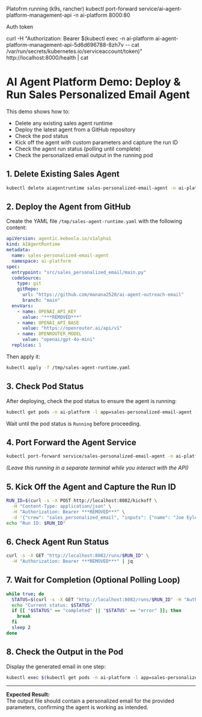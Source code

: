 Platofrm running (k9s, rancher)
kubectl port-forward service/ai-agent-platform-management-api -n ai-platform 8000:80

Auth token

curl -H "Authorization: Bearer $(kubectl exec -n ai-platform ai-agent-platform-management-api-5d6d696788-8zh7v -- cat /var/run/secrets/kubernetes.io/serviceaccount/token)" http://localhost:8000/health | cat


# AI Agent Platform Demo: Deploy & Run Sales Personalized Email Agent

This demo shows how to:
- Delete any existing sales agent runtime
- Deploy the latest agent from a GitHub repository
- Check the pod status
- Kick off the agent with custom parameters and capture the run ID
- Check the agent run status (polling until complete)
- Check the personalized email output in the running pod

## 1. Delete Existing Sales Agent

```bash
kubectl delete aiagentruntime sales-personalized-email-agent -n ai-platform --ignore-not-found
```

## 2. Deploy the Agent from GitHub

Create the YAML file `/tmp/sales-agent-runtime.yaml` with the following content:

```yaml
apiVersion: agentic.keboola.io/v1alpha1
kind: AIAgentRuntime
metadata:
  name: sales-personalized-email-agent
  namespace: ai-platform
spec:
  entrypoint: "src/sales_personalized_email/main.py"
  codeSource:
    type: git
    gitRepo:
      url: "https://github.com/manana2520/ai-agent-outreach-email"
      branch: "main"
  envVars:
    - name: OPENAI_API_KEY
      value: "***REMOVED***"
    - name: OPENAI_API_BASE
      value: "https://openrouter.ai/api/v1"
    - name: OPENROUTER_MODEL
      value: "openai/gpt-4o-mini"
  replicas: 1
```

Then apply it:

```bash
kubectl apply -f /tmp/sales-agent-runtime.yaml
```

## 3. Check Pod Status

After deploying, check the pod status to ensure the agent is running:

```bash
kubectl get pods -n ai-platform -l app=sales-personalized-email-agent -o wide
```

Wait until the pod status is `Running` before proceeding.

## 4. Port Forward the Agent Service

```bash
kubectl port-forward service/sales-personalized-email-agent -n ai-platform 8082:80
```

*(Leave this running in a separate terminal while you interact with the API)*

## 5. Kick Off the Agent and Capture the Run ID

```bash
RUN_ID=$(curl -s -X POST http://localhost:8082/kickoff \
  -H "Content-Type: application/json" \
  -H "Authorization: Bearer ***REMOVED***" \
  -d '{"crew": "sales_personalized_email", "inputs": {"name": "Joe Eyles", "title": "Vice Principal", "company": "Park Lane International School", "industry": "Education", "linkedin_url": "https://www.linkedin.com/in/joe-eyles-93b66b265", "our_product": "AI and DAta Platform for Education"}}' | jq -r .run_id)
echo "Run ID: $RUN_ID"
```

## 6. Check Agent Run Status

```bash
curl -s -X GET "http://localhost:8082/runs/$RUN_ID" \
  -H "Authorization: Bearer ***REMOVED***" | jq
```

## 7. Wait for Completion (Optional Polling Loop)

```bash
while true; do
  STATUS=$(curl -s -X GET "http://localhost:8082/runs/$RUN_ID" -H "Authorization: Bearer ***REMOVED***" | jq -r .status)
  echo "Current status: $STATUS"
  if [[ "$STATUS" == "completed" || "$STATUS" == "error" ]]; then
    break
  fi
  sleep 2
done
```

## 8. Check the Output in the Pod

Display the generated email in one step:

```bash
kubectl exec $(kubectl get pods -n ai-platform -l app=sales-personalized-email-agent --no-headers -o custom-columns=":metadata.name") -n ai-platform -- cat /app/personalized_email.md
```

---

**Expected Result:**  
The output file should contain a personalized email for the provided parameters, confirming the agent is working as intended. 